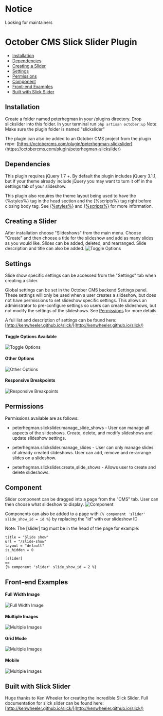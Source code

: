 # Notice
Looking for maintainers

# October CMS Slick Slider Plugin

* [Installation](#installation)
* [Dependencies](#dependencies)
* [Creating a Slider](#creating-a-slider)
* [Settings](#settings)
* [Permissions](#permissions)
* [Component](#component)
* [Front-end Examples](#front-end-examples)
* [Built with Slick Slider](#built-with-slick-slider)

## Installation
Create a folder named peterhegman in your /plugins directory. Drop slickslider into this folder. In your terminal run `php artisan october:up`
Note: Make sure the plugin folder is named "slickslider"

The plugin can also be added to an October CMS project from the plugin repo: [https://octobercms.com/plugin/peterhegman-slickslider](https://octobercms.com/plugin/peterhegman-slickslider)

## Dependencies
This plugin requires jQuery 1.7 +. By default the plugin includes jQuery 3.1.1, but if your theme already include jQuery you may want to turn it off in the settings tab of your slideshow.

This plugin also requires the theme layout being used to have the {%styles%} tag in the head section and the {%scripts%} tag right before closing body tag. See [{%styles%}](https://octobercms.com/docs/markup/tag-styles) and [{%scripts%}](https://octobercms.com/docs/markup/tag-scripts) for more information.

## Creating a Slider
After installation choose "Slideshows" from the main menu.
Choose "Create" and then choose a title for the slideshow and add as many slides as you would like. Slides can be added, deleted, and rearranged. Slide description and title can also be added.
![Toggle Options](/assets/screens/slides.png)

## Settings
Slide show specific settings can be accessed from the "Settings" tab when creating a slider.

Global settings can be set in the October CMS backend Settings panel. These settings will only be used when a user creates a slideshow, but does not have permissions to set slideshow specific settings. This allows an administrator to pre-configure settings so users can create slideshows, but not modify the settings of the slideshows. See [Permissions](#permissions) for more details.

A full list and description of settings can be found here: [http://kenwheeler.github.io/slick/](http://kenwheeler.github.io/slick/)

#### Toggle Options Available
![Toggle Options](/assets/screens/toggle-settings.png)

#### Other Options
![Other Options](/assets/screens/options.png)

#### Responsive Breakpoints
![Responsive Breakpoints](/assets/screens/responsive-breakpoints.png)

## Permissions

Permissions available are as follows:

* peterhegman.slickslider.manage_slide_shows - User can manage all aspects of the slideshows. Create, delete, and modify slideshows and update slideshow settings.

* peterhegman.slickslider.manage_slides - User can only manage slides of already created slideshows. User can add, remove and re-arrange slides on a slideshow.

* peterhegman.slickslider.create_slide_shows - Allows user to create and delete slideshows.

## Component
Slider component can be dragged into a page from the "CMS" tab. User can then choose what slideshow to display.
![Component](/assets/screens/component.png)

Components can also be added to a page with `{% component 'slider' slide_show_id = id %}` by replacing the "id" with our slideshow ID

Note: The [slider] tag must be in the head of the page for example: 

```
title = "Slide show"
url = "/slide-show"
layout = "default"
is_hidden = 0

[slider]
==
{% component 'slider' slide_show_id = 2 %}
```

## Front-end Examples

#### Full Width Image
![Full Width Image](/assets/screens/single-slide.png)

#### Multiple Images
![Multiple Images](/assets/screens/multiple-slides.png)

#### Grid Mode
![Multiple Images](/assets/screens/grid-mode.png)

#### Mobile
![Multiple Images](/assets/screens/mobile.png)

## Built with Slick Slider
Huge thanks to Ken Wheeler for creating the incredible Slick Slider. Full documentation for slick slider can be found here: [http://kenwheeler.github.io/slick/](http://kenwheeler.github.io/slick/)
